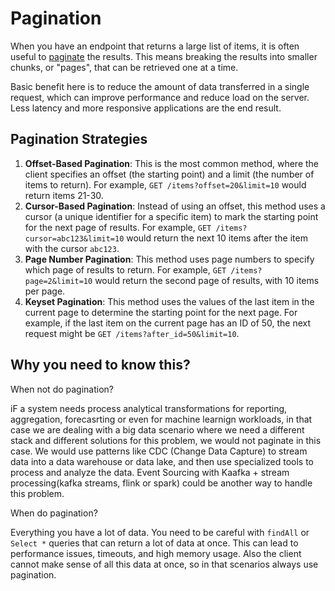 # Pagination

When you have an endpoint that returns a large list of items, it is often useful to [paginate](https://www.merge.dev/blog/rest-api-pagination) the results. This means breaking the results into smaller chunks, or "pages", that can be retrieved one at a time.

Basic benefit here is to reduce the amount of data transferred in a single request, which can improve performance and reduce load on the server. Less latency and more responsive applications are the end result.

## Pagination Strategies

1. **Offset-Based Pagination**: This is the most common method, where the client specifies an offset (the starting point) and a limit (the number of items to return). For example, `GET /items?offset=20&limit=10` would return items 21-30.
2. **Cursor-Based Pagination**: Instead of using an offset, this method uses a cursor (a unique identifier for a specific item) to mark the starting point for the next page of results. For example, `GET /items?cursor=abc123&limit=10` would return the next 10 items after the item with the cursor `abc123`.
3. **Page Number Pagination**: This method uses page numbers to specify which page of results to return. For example, `GET /items?page=2&limit=10` would return the second page of results, with 10 items per page.
4. **Keyset Pagination**: This method uses the values of the last item in the current page to determine the starting point for the next page. For example, if the last item on the current page has an ID of 50, the next request might be `GET /items?after_id=50&limit=10`.

## Why you need to know this?

When not do pagination?

iF a system needs process analytical transformations for reporting, aggregation, forecasrting or even for machine learnign workloads, in that case we are dealing with a big data scenario where we need a different stack and different solutions for this problem, we would not paginate in this case. We would use patterns like CDC (Change Data Capture) to stream data into a data warehouse or data lake, and then use specialized tools to process and analyze the data. Event Sourcing with Kaafka + stream processing(kafka streams, flink or spark) could be another way to handle this problem.

When do pagination?

Everything you have a lot of data. You need to be careful with `findAll` or `Select *` queries that can return a lot of data at once. This can lead to performance issues, timeouts, and high memory usage. Also the client cannot make sense of all this data at once, so in that scenarios always use pagination.


